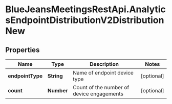 # BlueJeansMeetingsRestApi.AnalyticsEndpointDistributionV2DistributionNew

## Properties
Name | Type | Description | Notes
------------ | ------------- | ------------- | -------------
**endpointType** | **String** | Name of endpoint device type | [optional] 
**count** | **Number** | Count of the number of device engagements | [optional] 


